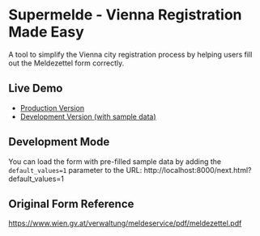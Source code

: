 # Supermelde - Vienna Registration Made Easy

A tool to simplify the Vienna city registration process by helping users fill out the Meldezettel form correctly.

## Live Demo

- [Production Version](https://maxshlain.github.io/supermelde/)
- [Development Version (with sample data)](https://maxshlain.github.io/supermelde/dev.html)

## Development Mode

You can load the form with pre-filled sample data by adding the `default_values=1` parameter to the URL:
http://localhost:8000/next.html?default_values=1

## Original Form Reference
https://www.wien.gv.at/verwaltung/meldeservice/pdf/meldezettel.pdf